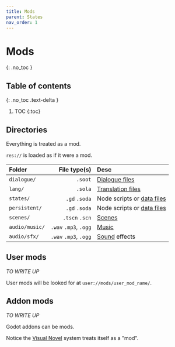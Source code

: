 ```yaml
---
title: Mods
parent: States
nav_order: 1
---
```


# Mods
{: .no_toc }

## Table of contents
{: .no_toc .text-delta }

1. TOC
{:toc}

## Directories
Everything is treated as a mod.

`res://` is loaded as if it were a mod.

|Folder|File type(s)|Desc|
|:-----|-----------:|:---|
|`dialogue/`| `.soot`|[Dialogue files](#docs/dialogue.md)|
|`lang/`|`.sola`|[Translation files](#docs/translations/lang_files.md)|
|`states/`| `.gd` `.soda`|Node scripts or [data files](#docs/states/data_files.md)|
|`persistent/`| `.gd` `.soda`|Node scripts or [data files](#docs/states/data_files.md)|
|`scenes/`| `.tscn` `.scn`|[Scenes](#docs/resources/scenes.md)|
|`audio/music/`| `.wav` `.mp3`, `.ogg`|[Music](#docs/resources/music.md)|
|`audio/sfx/`| `.wav` `.mp3`, `.ogg`|[Sound](#docs/resources/sfx.md) effects|

## User mods
*TO WRITE UP*

User mods will be looked for at `user://mods/user_mod_name/`.  

## Addon mods
*TO WRITE UP*

Godot addons can be mods.

Notice the [Visual Novel](https://github.com/teebarjunk/sooty-visual_novel-example) system treats itself as a "mod".

